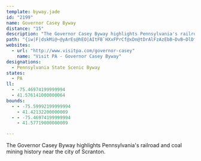 ```yaml
---
template: byway.jade
id: "2199"
name: Governor Casey Byway
distance: "15"
description: "The Governor Casey Byway highlights Pennsylvania's railroad and coal mining history near the city of Scranton."
path: "{iw|F|dskMi@~@yArEs@hEO|AItFB`HXxFPrCf@xDn@tDrAlFzAzEbB~DvB~DlDfFnDxDlEhDlBjArH~CpCr@|WzBlEj@tE~@xHlCpLrFpZfOfFhDrC~BtDlDlEfFvD`G|DjIbCfG|CfKhAtElYtyAnAxEv@zBrB`Ft@jA|ArBlE`EbD`BvKpD|FnCtIpGjd@r_@bDdBpElBfCf@lE\\hEElg@_FrDa@fGkAtK{CfLgFnKmG|HcD|CaAvGsAlEg@lFStSChLLtBXzEhAbI`DxP`K`ExCnHfErO`Itp@~YhBdAlB~AdCdDrAfCxBtGl@xETrCNrEHzFXrEr@fFz@jD~@`CpBrDhDxDtBnAzBbApP`EhCt@zCnAhBrAhB`ChBlD`LvYrd@diAnSzh@vJbVfBrD`F`IrFfFrC`B|FbCfDr@|D`@lDJxFWpEu@nEmAzFiDxD}ClCeDbSeZvFmHzAgBlBsAvCwAzBk@vBUvBEdCT~AXrAb@~Az@jCpBrArAzOvRnCrD`DzEdCvHh@`D\\~CHzBx@xnA"
websites: 
  - url: "http://www.visitpa.com/governor-casey"
    name: "Visit PA - Governor Casey Byway"
designations: 
  - Pennsylvania State Scenic Byway
states: 
  - PA
ll: 
  - -75.46974199999994
  - 41.576141000000064
bounds: 
  - - -75.59992199999994
    - 41.42132200000009
  - - -75.46974199999994
    - 41.57719000000009

---
```


The Governor Casey Byway highlights Pennsylvania's railroad and coal mining history near the city of Scranton.